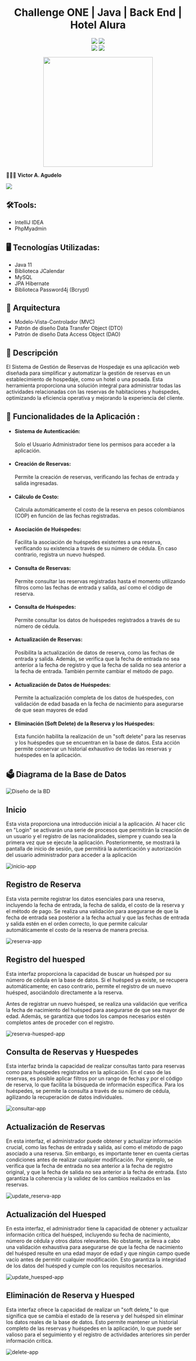 
<div align="center">
   <h1>Challenge ONE | Java | Back End | Hotel Alura</h1>
</div>

<p align="center">
  <img src="https://img.shields.io/badge/Alura_ONE-Challenge%233-orange">
  <img src="https://img.shields.io/badge/Status-finalizado-blue"><br>
  <img src="https://img.shields.io/badge/Java-11-red">
  <img src="https://img.shields.io/badge/Versión-1.1-green">
</p>

<p align="center" >
  <img width="300" heigth="300" src="https://user-images.githubusercontent.com/91544872/189419040-c093db78-c970-4960-8aca-ffcc11f7ffaf.png">
</p>

👨🏻‍💻 <strong>Victor A. Agudelo</strong></br>

<a href="https://www.linkedin.com/in/victoragudelodsw/" target="_blank">
<img src="https://img.shields.io/badge/-LinkedIn-%230077B5?style=for-the-badge&logo=linkedin&logoColor=white" target="_blank"></a>

## 🛠️Tools: 

- IntelliJ IDEA
- PhpMyadmin


## 🖥️ Tecnologías Utilizadas:

- Java 11
- Biblioteca JCalendar
- MySQL
- JPA Hibernate
- Biblioteca Password4j (Bcrypt)

## :pushpin: Arquitectura

- Modelo-Vista-Controlador (MVC)
- Patrón de diseño Data Transfer Object (DTO)
- Patrón de diseño Data Access Object (DAO)

## 📜 Descripción
<p>El Sistema de Gestión de Reservas de Hospedaje es una aplicación web diseñada para simplificar y automatizar la gestión de reservas en un establecimiento de hospedaje, como un hotel o una posada. Esta herramienta proporciona una solución integral para administrar todas las actividades relacionadas con las reservas de habitaciones y huéspedes, optimizando la eficiencia operativa y mejorando la experiencia del cliente.</p>

## 📖 Funcionalidades de la Aplicación :

- <h4>Sistema de Autenticación:</h4> Solo el Usuario Administrador tiene los permisos para acceder a la aplicación.
- <h4>Creación de Reservas:</h4> Permite la creación de reservas, verificando las fechas de entrada y salida ingresadas.
- <h4>Cálculo de Costo:</h4> Calcula automáticamente el costo de la reserva en pesos colombianos (COP) en función de las fechas 
  registradas.
- <h4>Asociación de Huéspedes:</h4> Facilita la asociación de huéspedes existentes a una reserva, verificando su existencia a 
  través de su número de cédula. En caso contrario, registra un nuevo huésped. 
- <h4>Consulta de Reservas:</h4> Permite consultar las reservas registradas hasta el momento utilizando filtros como las fechas de 
  entrada y salida, así como el código de reserva.
- <h4>Consulta de Huéspedes:</h4> Permite consultar los datos de huéspedes registrados a través de su número de cédula.
- <h4>Actualización de Reservas:</h4> Posibilita la actualización de datos de reserva, como las fechas de entrada y salida. Además, se verifica que la fecha de entrada no sea anterior a la fecha de registro y que la fecha de salida no sea anterior a la fecha de entrada. También permite cambiar el método de pago.
- <h4>Actualización de Datos de Huéspedes:</h4> Permite la actualización completa de los datos de huéspedes, con validación de edad basada en la fecha de nacimiento para asegurarse de que sean mayores de edad
- <h4>Eliminación (Soft Delete) de la Reserva y los Huéspedes:</h4> Esta función habilita la realización de un "soft delete" para las reservas y los huéspedes que se encuentran en la base de datos. Esta acción permite conservar un historial exhaustivo de todas las reservas y huéspedes en la aplicación.

## 🗳️ Diagrama de la Base de Datos

![Diseño de la BD](https://github.com/VictorDW/ChallegeBackend-Hotel-Alura/assets/15878117/f11c020e-d4db-4dd3-9eb8-1e5ff308105d)

## Inicio
<p>Esta vista proporciona una introducción inicial a la aplicación. Al hacer clic en "Login" se activarán una serie de procesos que permitirán la creación de un usuario y el registro de las nacionalidades, siempre y cuando sea la primera vez que se ejecute la aplicación. Posteriormente, se mostrará la pantalla de inicio de sesión, que permitirá la autenticación y autorización del usuario administrador para acceder a la aplicación</p>

![inicio-app](https://github.com/VictorDW/ChallegeBackend-Hotel-Alura/assets/15878117/523e61fb-f64d-41c6-abbd-d9b06db4280a)

## Registro de Reserva
<p>Esta vista permite registrar los datos esenciales para una reserva, incluyendo la fecha de entrada, la fecha de salida, el costo de la reserva y el método de pago. Se realiza una validación para asegurarse de que la fecha de entrada sea posterior a la fecha actual y que las fechas de entrada y salida estén en el orden correcto, lo que permite calcular automáticamente el costo de la reserva de manera precisa.</p>

![reserva-app](https://github.com/VictorDW/ChallegeBackend-Hotel-Alura/assets/15878117/0619e727-841d-47b9-8077-7827cf9b10d3)

## Registro del huesped
<p>Esta interfaz proporciona la capacidad de buscar un huésped por su número de cédula en la base de datos. Si el huésped ya existe, se recupera automáticamente; en caso contrario, permite el registro de un nuevo huésped, asociándolo directamente a la reserva.</p>

<p>Antes de registrar un nuevo huésped, se realiza una validación que verifica la fecha de nacimiento del huésped para asegurarse de que sea mayor de edad. Además, se garantiza que todos los campos necesarios estén completos antes de proceder con el registro.</p>

![reserva-huesped-app](https://github.com/VictorDW/ChallegeBackend-Hotel-Alura/assets/15878117/f6a25e95-5065-428f-b12a-76fbff388535)

## Consulta de Reservas y Huespedes

<p>Esta interfaz brinda la capacidad de realizar consultas tanto para reservas como para huéspedes registrados en la aplicación. En el caso de las reservas, es posible aplicar filtros por un rango de fechas y por el código de reserva, lo que facilita la búsqueda de información específica. Para los huéspedes, se permite la consulta a través de su número de cédula, agilizando la recuperación de datos individuales.</p>

![consultar-app](https://github.com/VictorDW/ChallegeBackend-Hotel-Alura/assets/15878117/1c5f1bfe-b1b3-434f-8c59-23cc0c61bfab)

## Actualización de Reservas 

<p>En esta interfaz, el administrador puede obtener y actualizar información crucial, como las fechas de entrada y salida, así como el método de pago asociado a una reserva. Sin embargo, es importante tener en cuenta ciertas condiciones antes de realizar cualquier modificación. Por ejemplo, se verifica que la fecha de entrada no sea anterior a la fecha de registro original, y que la fecha de salida no sea anterior a la fecha de entrada. Esto garantiza la coherencia y la validez de los cambios realizados en las reservas.</p>

![update_reserva-app](https://github.com/VictorDW/ChallegeBackend-Hotel-Alura/assets/15878117/5ad192df-2fe9-4cdb-893b-722c6c400a5f)

## Actualización del Huesped

<p>En esta interfaz, el administrador tiene la capacidad de obtener y actualizar información crítica del huésped, incluyendo su fecha de nacimiento, número de cédula y otros datos relevantes. No obstante, se lleva a cabo una validación exhaustiva para asegurarse de que la fecha de nacimiento del huésped resulte en una edad mayor de edad y que ningún campo quede vacío antes de permitir cualquier modificación. Esto garantiza la integridad de los datos del huésped y cumple con los requisitos necesarios.</p>

![update_huesped-app](https://github.com/VictorDW/ChallegeBackend-Hotel-Alura/assets/15878117/5a206816-786f-4c34-b9c6-6e02a7434f6f)

## Eliminación de Reserva y Huesped

<p>Esta interfaz ofrece la capacidad de realizar un "soft delete," lo que significa que se cambia el estado de la reserva y del huésped sin eliminar los datos reales de la base de datos. Esto permite mantener un historial completo de las reservas y huéspedes en la aplicación, lo que puede ser valioso para el seguimiento y el registro de actividades anteriores sin perder información crítica.</p>

![delete-app](https://github.com/VictorDW/ChallegeBackend-Hotel-Alura/assets/15878117/cc5ec202-0a49-46f7-a2ba-13032d40862b)
